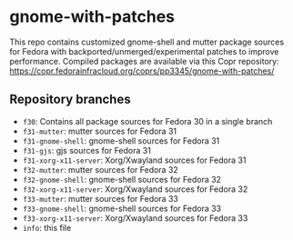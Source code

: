 # gnome-with-patches
This repo contains customized gnome-shell and mutter package sources for Fedora with backported/unmerged/experimental patches 
to improve performance. Compiled packages are available via this Copr repository:
https://copr.fedorainfracloud.org/coprs/pp3345/gnome-with-patches/

## Repository branches
* `f30`: Contains all package sources for Fedora 30 in a single branch
* `f31-mutter`: mutter sources for Fedora 31
* `f31-gnome-shell`: gnome-shell sources for Fedora 31
* `f31-gjs`: gjs sources for Fedora 31
* `f31-xorg-x11-server`: Xorg/Xwayland sources for Fedora 31
* `f32-mutter`: mutter sources for Fedora 32
* `f32-gnome-shell`: gnome-shell sources for Fedora 32
* `f32-xorg-x11-server`: Xorg/Xwayland sources for Fedora 32
* `f33-mutter`: mutter sources for Fedora 33
* `f33-gnome-shell`: gnome-shell sources for Fedora 33
* `f33-xorg-x11-server`: Xorg/Xwayland sources for Fedora 33
* `info`: this file
